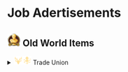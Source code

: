 # Job Adertisements

## <img src="./doc/archeological/icon_museum.png" width="30" /> Old World Items

<details>
  <summary><img src="./doc/expeditions/icon_session_moderate.png" width="20" /><img src="./doc/expeditions/icon_session_sunken_treasure.png" width="20" /> Trade Union</summary>

- <details>
  <summary> Forestry</summary>

  - <img src="./doc/archeological/icon_journal_archeological.png" width="20" /> "Forestry"

  - <img src="./doc/archeological/icon_ring.png" width="20" /> Bovine Ivory Ring
  - <img src="./doc/archeological/icon_necklace.png" width="20" /> Arabesque Trinkets
  - <img src="./doc/archeological/icon_mask.png" width="20" /> Painted Mask
  - <img src="./doc/archeological/icon_figure.png" width="20" /> Animal Figure
  - <img src="./doc/archeological/icon_book.png" width="20" /> Glory of Kings

</details>

</details>
